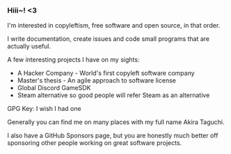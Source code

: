 ### Hiii~! <3
I'm interested in copyleftism, free software and open source, in that order.

I write documentation, create issues and code small programs that are actually useful.

A few interesting projects I have on my sights:

- A Hacker Company - World's first copyleft software company
- Master's thesis - An agile approach to software license
- Global Discord GameSDK
- Steam alternative so good people will refer Steam as an alternative

GPG Key: I wish I had one

Generally you can find me on many places with my full name Akira Taguchi.

I also have a GitHub Sponsors page, but you are honestly much better off sponsoring other people working on great software projects.

<!-- and yes i literally downloaded 5k+ repositories on bare metal. on windows. my defender was angry. -->
